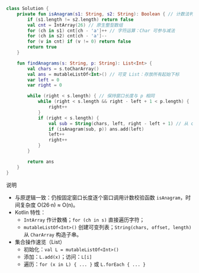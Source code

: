 ```kotlin
class Solution {
    private fun isAnagram(s1: String, s2: String): Boolean { // 计数法判断是否为异位词
        if (s1.length != s2.length) return false
        val cnt = IntArray(26) // 原生整型数组
        for (ch in s1) cnt[ch - 'a']++ // 字符运算：Char 可参与减法
        for (ch in s2) cnt[ch - 'a']--
        for (v in cnt) if (v != 0) return false
        return true
    }

    fun findAnagrams(s: String, p: String): List<Int> {
        val chars = s.toCharArray()
        val ans = mutableListOf<Int>() // 可变 List：存放所有起始下标
        var left = 0
        var right = 0

        while (right < s.length) { // 保持窗口长度与 p 相同
            while (right < s.length && right - left + 1 < p.length) {
                right++
            }
            if (right < s.length) {
                val sub = String(chars, left, right - left + 1) // 从 char[] 构造子串
                if (isAnagram(sub, p)) ans.add(left)
                left++
                right++
            }
        }

        return ans
    }
}
```

说明
- 与原逻辑一致：仍按固定窗口长度逐个窗口调用计数校验函数 `isAnagram`，时间复杂度 O(26·n) ≈ O(n)。
- Kotlin 特性：
  - `IntArray` 作计数桶；`for (ch in s)` 直接遍历字符；
  - `mutableListOf<Int>()` 创建可变列表；`String(chars, offset, length)` 从 `CharArray` 构造子串。
- 集合操作速览（List）
  - 初始化：`val L = mutableListOf<Int>()`
  - 添加：`L.add(x)`；访问：`L[i]`
  - 遍历：`for (x in L) { ... }` 或 `L.forEach { ... }`
